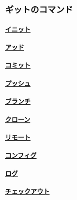 # ギットのコマンド

## [イニット](https://github.com/ghsumiyasu/Git-GitHub/blob/main/README-Comando-Git-Init-jp.md)
## [アッド](https://github.com/ghsumiyasu/Git-GitHub/blob/main/README-Comando-Git-Add-jp.md)
## [コミット](https://github.com/ghsumiyasu/Git-GitHub/blob/main/README-Comando-Git-Commit-jp.md)
## [プッシュ](https://github.com/ghsumiyasu/Git-GitHub/blob/main/README-Comando-Git-Push-jp.md)
## [ブランチ](https://github.com/ghsumiyasu/Git-GitHub/blob/main/README-Comando-Git-Branch-jp.md)
## [クローン](https://github.com/ghsumiyasu/Git-GitHub/blob/main/README-Comando-Git-Clone-jp.md)
## [リモート](https://github.com/ghsumiyasu/Git-GitHub/blob/main/README-Comando-Git-Remote-jp.md)
## [コンフィグ](https://github.com/ghsumiyasu/Git-GitHub/blob/main/README-Comando-Git-Config-jp.md)
## [ログ](https://github.com/ghsumiyasu/Git-GitHub/blob/main/README-Comando-Git-Log-jp.md)
## [チェックアウト](https://github.com/ghsumiyasu/Git-GitHub/blob/main/README-Comando-Git-Checkout-jp.md)
